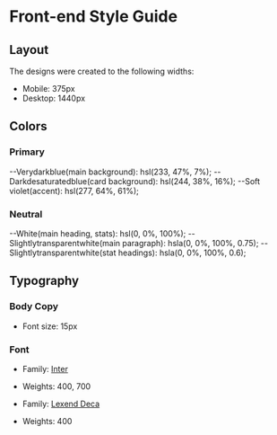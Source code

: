 # Front-end Style Guide

## Layout

The designs were created to the following widths:

- Mobile: 375px
- Desktop: 1440px

## Colors

### Primary

--Verydarkblue(main background): hsl(233, 47%, 7%);
--Darkdesaturatedblue(card background): hsl(244, 38%, 16%);
--Soft violet(accent): hsl(277, 64%, 61%);

### Neutral

--White(main heading, stats): hsl(0, 0%, 100%);
--Slightlytransparentwhite(main paragraph): hsla(0, 0%, 100%, 0.75);
--Slightlytransparentwhite(stat headings): hsla(0, 0%, 100%, 0.6);

## Typography

### Body Copy

- Font size: 15px

### Font

- Family: [Inter](https://fonts.google.com/specimen/Inter)
- Weights: 400, 700

- Family: [Lexend Deca](https://fonts.google.com/specimen/Lexend+Deca)
- Weights: 400
